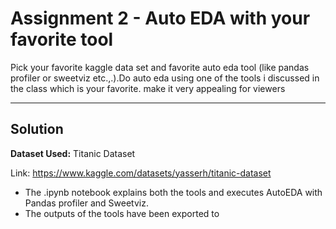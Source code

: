# Assignment 2 - Auto EDA with your favorite tool

Pick your favorite kaggle data set and favorite auto eda tool (like pandas profiler or sweetviz etc.,.).Do auto eda using one of the tools i discussed in the class which is your favorite. make it very appealing for viewers

_______

## Solution

**Dataset Used:** Titanic Dataset

Link: https://www.kaggle.com/datasets/yasserh/titanic-dataset

* The .ipynb notebook explains both the tools and executes AutoEDA with Pandas profiler and Sweetviz.
* The outputs of the tools have been exported to 
